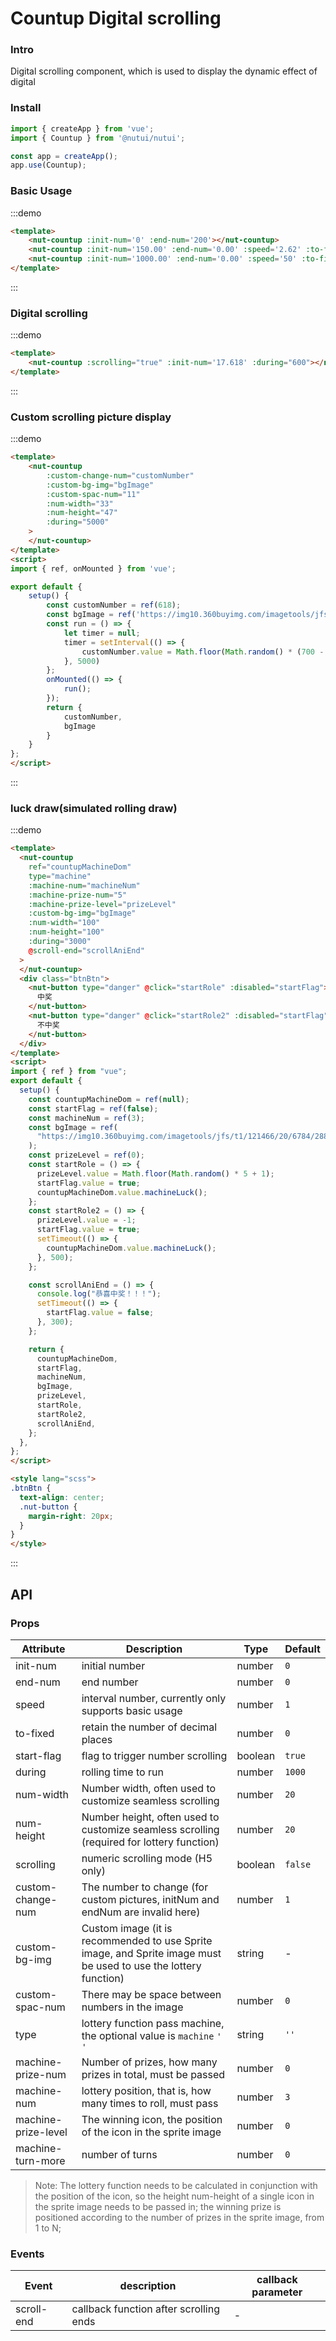 #  Countup Digital scrolling

### Intro

Digital scrolling component, which is used to display the dynamic effect of digital

### Install


``` javascript
import { createApp } from 'vue';
import { Countup } from '@nutui/nutui';

const app = createApp();
app.use(Countup);
```


### Basic Usage
:::demo

```html
<template>
    <nut-countup :init-num='0' :end-num='200'></nut-countup>
    <nut-countup :init-num='150.00' :end-num='0.00' :speed='2.62' :to-fixed='2'></nut-countup>
    <nut-countup :init-num='1000.00' :end-num='0.00' :speed='50' :to-fixed='2'></nut-countup>
</template>
```

:::
### Digital scrolling
:::demo

```html
<template>
    <nut-countup :scrolling="true" :init-num='17.618' :during="600"></nut-countup>
</template>
```

:::

### Custom scrolling picture display
:::demo

```html
<template>
    <nut-countup
        :custom-change-num="customNumber"
        :custom-bg-img="bgImage"
        :custom-spac-num="11"
        :num-width="33"
        :num-height="47"
        :during="5000"
    >
    </nut-countup>
</template>
<script>
import { ref, onMounted } from 'vue';

export default {
    setup() {
        const customNumber = ref(618);
        const bgImage = ref('https://img10.360buyimg.com/imagetools/jfs/t1/133024/3/2251/2646/5ee7549aE8dc02d7e/de6901b6c72db396.png');
        const run = () => {
            let timer = null;
            timer = setInterval(() => {
                customNumber.value = Math.floor(Math.random() * (700 - 100 + 1) + 100);
            }, 5000)
        };
        onMounted(() => {
            run();
        });
        return {
            customNumber,
            bgImage
        }
    }
};
</script>
```
:::

### luck draw(simulated rolling draw)
:::demo

```html
<template>
  <nut-countup
    ref="countupMachineDom"
    type="machine"
    :machine-num="machineNum"
    :machine-prize-num="5"
    :machine-prize-level="prizeLevel"
    :custom-bg-img="bgImage"
    :num-width="100"
    :num-height="100"
    :during="3000"
    @scroll-end="scrollAniEnd"
  >
  </nut-countup>
  <div class="btnBtn">
    <nut-button type="danger" @click="startRole" :disabled="startFlag">
      中奖
    </nut-button>
    <nut-button type="danger" @click="startRole2" :disabled="startFlag">
      不中奖
    </nut-button>
  </div>
</template>
<script>
import { ref } from "vue";
export default {
  setup() {
    const countupMachineDom = ref(null);
    const startFlag = ref(false);
    const machineNum = ref(3);
    const bgImage = ref(
      "https://img10.360buyimg.com/imagetools/jfs/t1/121466/20/6784/28830/5f06e7f2Edbb8998c/9bdd9e7b24dff9fe.png"
    );
    const prizeLevel = ref(0);
    const startRole = () => {
      prizeLevel.value = Math.floor(Math.random() * 5 + 1);
      startFlag.value = true;
      countupMachineDom.value.machineLuck();
    };
    const startRole2 = () => {
      prizeLevel.value = -1;
      startFlag.value = true;
      setTimeout(() => {
        countupMachineDom.value.machineLuck();
      }, 500);
    };

    const scrollAniEnd = () => {
      console.log("恭喜中奖！！！");
      setTimeout(() => {
        startFlag.value = false;
      }, 300);
    };

    return {
      countupMachineDom,
      startFlag,
      machineNum,
      bgImage,
      prizeLevel,
      startRole,
      startRole2,
      scrollAniEnd,
    };
  },
};
</script>

<style lang="scss">
.btnBtn {
  text-align: center;
  .nut-button {
    margin-right: 20px;
  }
}
</style>
```
:::

## API
### Props

| Attribute | Description | Type | Default
|----- | ----- | ----- | -----
| init-num | initial number | number | `0`
| end-num | end number | number | `0`
| speed | interval number, currently only supports basic usage | number | `1`
| to-fixed | retain the number of decimal places | number | `0`
| start-flag | flag to trigger number scrolling | boolean | `true`
| during | rolling time to run | number | `1000`
| num-width | Number width, often used to customize seamless scrolling | number | `20`
| num-height | Number height, often used to customize seamless scrolling (required for lottery function) | number | `20`
| scrolling | numeric scrolling mode (H5 only) | boolean | `false`
| custom-change-num | The number to change (for custom pictures, initNum and endNum are invalid here) | number | `1`
| custom-bg-img | Custom image (it is recommended to use Sprite image, and Sprite image must be used to use the lottery function) | string | -
| custom-spac-num | There may be space between numbers in the image | number | `0`
| type | lottery function pass machine, the optional value is `machine` `' '` | string | `''`
| machine-prize-num | Number of prizes, how many prizes in total, must be passed | number | `0`
| machine-num | lottery position, that is, how many times to roll, must pass | number | `3`
| machine-prize-level | The winning icon, the position of the icon in the sprite image | number | `0`
| machine-turn-more | number of turns | number | `0`

> Note: The lottery function needs to be calculated in conjunction with the position of the icon, so the height num-height of a single icon in the sprite image needs to be passed in; the winning prize is positioned according to the number of prizes in the sprite image, from 1 to N;


### Events

| Event | description | callback parameter
|----- | ----- | -----
| scroll-end | callback function after scrolling ends | -
    